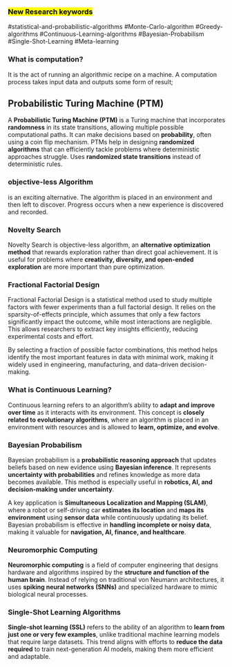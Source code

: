 
### <mark>New Research keywords</mark>
#statistical-and-probabilistic-algorithms
#Monte-Carlo-algorithm
#Greedy-algorithms #Continuous-Learning-algorithms
#Bayesian-Probabilism
#Single-Shot-Learning
#Meta-learning



### What is computation?
It is the act of running an algorithmic recipe on a machine. A computation process takes input data and outputs some form of result;

## Probabilistic Turing Machine (PTM)
A **Probabilistic Turing Machine (PTM)** is a Turing machine that incorporates **randomness** in its state transitions, allowing multiple possible computational paths. It can make decisions based on **probability**, often using a coin flip mechanism.
PTMs help in designing **randomized algorithms** that can efficiently tackle problems where deterministic approaches struggle.
Uses **randomized state transitions** instead of deterministic rules.

### objective-less Algorithm
is an exciting alternative. The algorithm is placed in an environment and then left to discover. Progress occurs when a new experience is discovered and recorded.
### Novelty Search
Novelty Search is objective-less algorithm, an **alternative optimization method** that rewards exploration rather than direct goal achievement. It is useful for problems where **creativity, diversity, and open-ended exploration** are more important than pure optimization.


### Fractional Factorial Design
Fractional Factorial Design is a statistical method used to study multiple factors with fewer experiments than a full factorial design. It relies on the sparsity-of-effects principle, which assumes that only a few factors significantly impact the outcome, while most interactions are negligible. This allows researchers to extract key insights efficiently, reducing experimental costs and effort.

By selecting a fraction of possible factor combinations, this method helps identify the most important features in data with minimal work, making it widely used in engineering, manufacturing, and data-driven decision-making.

### **What is Continuous Learning?**

Continuous learning refers to an algorithm’s ability to **adapt and improve over time** as it interacts with its environment. This concept is **closely related to evolutionary algorithms**, where an algorithm is placed in an environment with resources and is allowed to **learn, optimize, and evolve**.


### **Bayesian Probabilism**

Bayesian probabilism is a **probabilistic reasoning approach** that updates beliefs based on new evidence using **Bayesian inference**. It represents **uncertainty with probabilities** and refines knowledge as more data becomes available. This method is especially useful in **robotics, AI, and decision-making under uncertainty**.

A key application is **Simultaneous Localization and Mapping (SLAM)**, where a robot or self-driving car **estimates its location** and **maps its environment** using **sensor data** while continuously updating its belief. Bayesian probabilism is effective in **handling incomplete or noisy data**, making it valuable for **navigation, AI, finance, and healthcare**.


### Neuromorphic Computing
**Neuromorphic computing** is a field of computer engineering that designs hardware and algorithms inspired by the **structure and function of the human brain**. Instead of relying on traditional von Neumann architectures, it uses **spiking neural networks (SNNs)** and specialized hardware to mimic biological neural processes.

### **Single-Shot Learning Algorithms**

**Single-shot learning (SSL)** refers to the ability of an algorithm to **learn from just one or very few examples**, unlike traditional machine learning models that require large datasets. This trend aligns with efforts to **reduce the data required** to train next-generation AI models, making them more efficient and adaptable.











